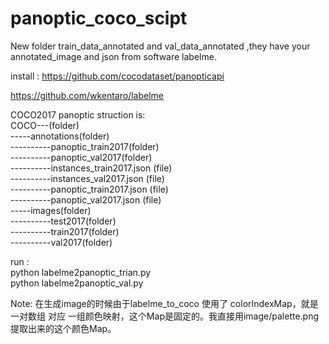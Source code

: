 # panoptic_coco_scipt

New folder train_data_annotated and  val_data_annotated ,they have your annotated_image and json from  software labelme. 

install :
https://github.com/cocodataset/panopticapi

https://github.com/wkentaro/labelme


COCO2017 panoptic struction is:  
COCO---(folder)  
-----annotations(folder)  
----------panoptic_train2017(folder)  
----------panoptic_val2017(folder)  
----------instances_train2017.json (file)  
----------instances_val2017.json (file)  
----------panoptic_train2017.json (file)  
----------panoptic_val2017.json (file)  
-----images(folder)  
----------test2017(folder)  
----------train2017(folder)  
----------val2017(folder)  

run :  
python labelme2panoptic_trian.py  
python labelme2panoptic_val.py  

Note:
  在生成image的时候由于labelme_to_coco 使用了 colorIndexMap，就是一对数组 对应 一组颜色映射，这个Map是固定的。我直接用image/palette.png 提取出来的这个颜色Map。
